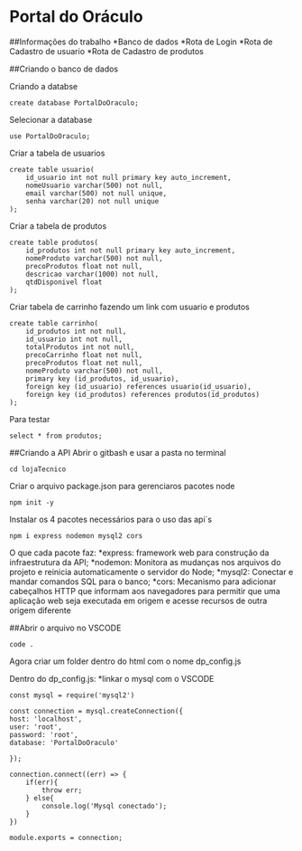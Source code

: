 <h1>Portal do Oráculo</h1>

##Informações do trabalho
*Banco de dados
*Rota de Login
*Rota de Cadastro de usuario
*Rota de Cadastro de produtos

##Criando o banco de dados

Criando a databse
````
create database PortalDoOraculo;
````
Selecionar a database
````
use PortalDoOraculo;
````

Criar a tabela de usuarios
````
create table usuario(
    id_usuario int not null primary key auto_increment,
    nomeUsuario varchar(500) not null,
    email varchar(500) not null unique,
    senha varchar(20) not null unique
);
````
Criar a tabela de produtos
````
create table produtos(
    id_produtos int not null primary key auto_increment,
    nomeProduto varchar(500) not null,
    precoProdutos float not null,
    descricao varchar(1000) not null,
    qtdDisponivel float
);

````
Criar tabela de carrinho fazendo um link com usuario e produtos
````
create table carrinho(
    id_produtos int not null,
    id_usuario int not null,
    totalProdutos int not null,
    precoCarrinho float not null, 
    precoProdutos float not null,
    nomeProduto varchar(500) not null,
    primary key (id_produtos, id_usuario),
    foreign key (id_usuario) references usuario(id_usuario),
    foreign key (id_produtos) references produtos(id_produtos)
);
````
Para testar 
````
select * from produtos;
````
##Criando a API
Abrir o gitbash e usar a pasta no terminal
````
cd lojaTecnico
````
Criar o arquivo package.json para gerenciaros pacotes node 
````
npm init -y
````
Instalar os 4 pacotes necessários para o uso das api`s
````
npm i express nodemon mysql2 cors
````
O que cada pacote faz:
*express: framework web para construção da infraestrutura da API;
*nodemon: Monitora as mudanças nos arquivos do projeto e reinicia automaticamente o servidor do Node;
*mysql2: Conectar e mandar comandos SQL para o banco;
*cors: Mecanismo para adicionar cabeçalhos HTTP que informam aos navegadores para permitir que uma aplicação web seja executada em origem e acesse recursos de outra origem diferente

##Abrir o arquivo no VSCODE
````
code . 
````
Agora criar um folder dentro do html com o nome dp_config.js

Dentro do dp_config.js:
*linkar o mysql com o VSCODE
````
const mysql = require('mysql2')

const connection = mysql.createConnection({
host: 'localhost',
user: 'root',
password: 'root',
database: 'PortalDoOraculo'

});

connection.connect((err) => {
    if(err){
        throw err;
    } else{
        console.log('Mysql conectado');
    }
})

module.exports = connection;
````

